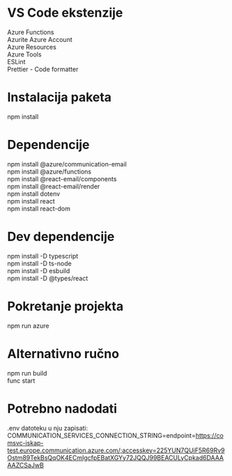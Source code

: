 # VS Code ekstenzije
Azure Functions  
Azurite
Azure Account  
Azure Resources  
Azure Tools  
ESLint  
Prettier - Code formatter  

# Instalacija paketa
npm install

# Dependencije
npm install @azure/communication-email  
npm install @azure/functions  
npm install @react-email/components  
npm install @react-email/render  
npm install dotenv  
npm install react  
npm install react-dom  

# Dev dependencije
npm install -D typescript  
npm install -D ts-node  
npm install -D esbuild  
npm install -D @types/react  

# Pokretanje projekta
npm run azure

# Alternativno ručno
npm run build  
func start

# Potrebno nadodati
.env datoteku
u nju zapisati: COMMUNICATION_SERVICES_CONNECTION_STRING=endpoint=https://comsvc-iskap-test.europe.communication.azure.com/;accesskey=225YUN7QUiF5R69Rv9Ostm89TekBsQqOK4ECmIgcfpEBatXGYy72JQQJ99BEACULyCpkad6DAAAAAZCSaJwB
